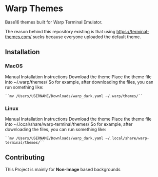 # Warp Themes
Base16 themes built for Warp Terminal Emulator.

The reason behind this repository existing is that using https://terminal-themes.com/ sucks because everyone uploaded the default theme.


## Installation

### MacOS
Manual Installation
Instructions
    Download the theme
    Place the theme file into
    ~/.warp/themes/
    So for example, after downloading the files, you can run something like:

    ``mv /Users/USERNAME/Downloads/warp_dark.yaml ~/.warp/themes/``

### Linux
Manual Installation
Instructions
    Download the theme
    Place the theme file into
    ~/.local/share/warp-terminal/themes/
    So for example, after downloading the files, you can run something like:

    ``mv /Users/USERNAME/Downloads/warp_dark.yaml ~/.local/share/warp-terminal/themes/``

## Contributing
This Project is mainly for **Non-Image** based backgrounds
